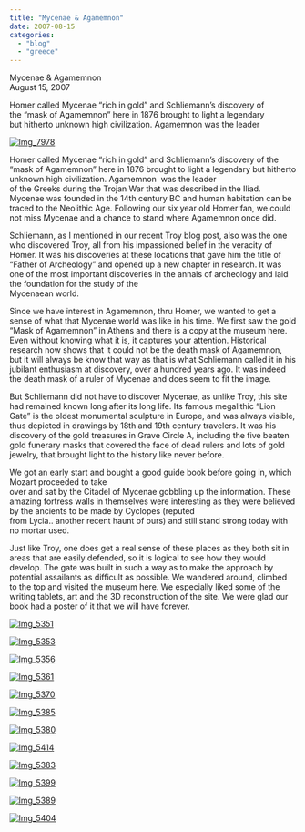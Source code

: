 ```yaml
---
title: "Mycenae & Agamemnon"
date: 2007-08-15
categories: 
  - "blog"
  - "greece"
---
```


Mycenae & Agamemnon  
August 15, 2007

Homer called Mycenae “rich in gold” and Schliemann’s discovery of  
the “mask of Agamemnon” here in 1876 brought to light a legendary  
but hitherto unknown high civilization. Agamemnon was the leader

<!--more-->

[![Img_7978](https://pub-ac94b3f306b24c0dba4238943c97f2e1.r2.dev/soultravelers3/images/2008/02/28/img_7978.png "Img_7978")](https://pub-ac94b3f306b24c0dba4238943c97f2e1.r2.dev/photos/uncategorized/2008/02/28/img_7978.png)

Homer called Mycenae “rich in gold” and Schliemann’s discovery of the “mask of Agamemnon” here in 1876 brought to light a legendary but hitherto unknown high civilization. Agamemnon  was the leader  
of the Greeks during the Trojan War that was described in the Iliad. Mycenae was founded in the 14th century BC and human habitation can be traced to the Neolithic Age. Following our six year old Homer fan, we could not miss Mycenae and a chance to stand where Agamemnon once did.

Schliemann, as I mentioned in our recent Troy blog post, also was the one who discovered Troy, all from his impassioned belief in the veracity of Homer. It was his discoveries at these locations that gave him the title of  “Father of Archeology” and opened up a new chapter in research. It was one of the most important discoveries in the annals of archeology and laid the foundation for the study of the  
Mycenaean world.

Since we have interest in Agamemnon, thru Homer, we wanted to get a sense of what that Mycenae world was like in his time. We first saw the gold “Mask of Agamemnon” in Athens and there is a copy at the museum here. Even without knowing what it is, it captures your attention. Historical research now shows that it could not be the death mask of Agamemnon, but it will always be know that way as that is what Schliemann called it in his jubilant enthusiasm at discovery, over a hundred years ago. It was indeed the death mask of a ruler of Mycenae and does seem to fit the image.

But Schliemann did not have to discover Mycenae, as unlike Troy, this site had remained known long after its long life. Its famous megalithic “Lion Gate” is the oldest monumental sculpture in Europe, and was always visible, thus depicted in drawings by 18th and 19th century travelers. It was his discovery of the gold treasures in Grave Circle A, including the five beaten gold funerary masks that covered the face of dead rulers and lots of gold jewelry, that brought light to the history like never before.

We got an early start and bought a good guide book before going in, which Mozart proceeded to take  
over and sat by the Citadel of Mycenae gobbling up the information. These amazing fortress walls in themselves were interesting as they were believed by the ancients to be made by Cyclopes (reputed  
from Lycia.. another recent haunt of ours) and still stand strong today with no mortar used.

Just like Troy, one does get a real sense of these places as they both sit in areas that are easily defended, so it is logical to see how they would develop. The gate was built in such a way as to make the approach by potential assailants as difficult as possible. We wandered around, climbed to the top and visited the museum here. We especially liked some of the writing tablets, art and the 3D reconstruction of the site. We were glad our book had a poster of it that we will have forever.

[![Img_5351](https://pub-ac94b3f306b24c0dba4238943c97f2e1.r2.dev/soultravelers3/images/2008/02/28/img_5351.png "Img_5351")](https://pub-ac94b3f306b24c0dba4238943c97f2e1.r2.dev/photos/uncategorized/2008/02/28/img_5351.png)

[![Img_5353](https://pub-ac94b3f306b24c0dba4238943c97f2e1.r2.dev/soultravelers3/images/2008/02/28/img_5353.png "Img_5353")](https://pub-ac94b3f306b24c0dba4238943c97f2e1.r2.dev/photos/uncategorized/2008/02/28/img_5353.png)

[![Img_5356](https://pub-ac94b3f306b24c0dba4238943c97f2e1.r2.dev/soultravelers3/images/2008/02/28/img_5356.png "Img_5356")](https://pub-ac94b3f306b24c0dba4238943c97f2e1.r2.dev/photos/uncategorized/2008/02/28/img_5356.png)

[![Img_5361](https://pub-ac94b3f306b24c0dba4238943c97f2e1.r2.dev/soultravelers3/images/2008/02/28/img_5361.png "Img_5361")](https://pub-ac94b3f306b24c0dba4238943c97f2e1.r2.dev/photos/uncategorized/2008/02/28/img_5361.png)

[![Img_5370](https://pub-ac94b3f306b24c0dba4238943c97f2e1.r2.dev/soultravelers3/images/2008/02/28/img_5370.png "Img_5370")](https://pub-ac94b3f306b24c0dba4238943c97f2e1.r2.dev/photos/uncategorized/2008/02/28/img_5370.png)

[![Img_5385](https://pub-ac94b3f306b24c0dba4238943c97f2e1.r2.dev/soultravelers3/images/2008/02/28/img_5385.png "Img_5385")](https://pub-ac94b3f306b24c0dba4238943c97f2e1.r2.dev/photos/uncategorized/2008/02/28/img_5385.png)

[![Img_5380](https://pub-ac94b3f306b24c0dba4238943c97f2e1.r2.dev/soultravelers3/images/2008/02/28/img_5380.png "Img_5380")](https://pub-ac94b3f306b24c0dba4238943c97f2e1.r2.dev/photos/uncategorized/2008/02/28/img_5380.png)

[![Img_5414](https://pub-ac94b3f306b24c0dba4238943c97f2e1.r2.dev/soultravelers3/images/2008/02/28/img_5414.png "Img_5414")](https://pub-ac94b3f306b24c0dba4238943c97f2e1.r2.dev/photos/uncategorized/2008/02/28/img_5414.png)

[![Img_5383](https://pub-ac94b3f306b24c0dba4238943c97f2e1.r2.dev/soultravelers3/images/2008/02/28/img_5383.png "Img_5383")](https://pub-ac94b3f306b24c0dba4238943c97f2e1.r2.dev/photos/uncategorized/2008/02/28/img_5383.png)

[![Img_5399](https://pub-ac94b3f306b24c0dba4238943c97f2e1.r2.dev/soultravelers3/images/2008/02/28/img_5399.png "Img_5399")](https://pub-ac94b3f306b24c0dba4238943c97f2e1.r2.dev/photos/uncategorized/2008/02/28/img_5399.png)

[![Img_5389](https://pub-ac94b3f306b24c0dba4238943c97f2e1.r2.dev/soultravelers3/images/2008/02/28/img_5389.png "Img_5389")](https://pub-ac94b3f306b24c0dba4238943c97f2e1.r2.dev/photos/uncategorized/2008/02/28/img_5389.png)

[![Img_5404](https://pub-ac94b3f306b24c0dba4238943c97f2e1.r2.dev/soultravelers3/images/2008/02/28/img_5404.png "Img_5404")](https://pub-ac94b3f306b24c0dba4238943c97f2e1.r2.dev/photos/uncategorized/2008/02/28/img_5404.png)
